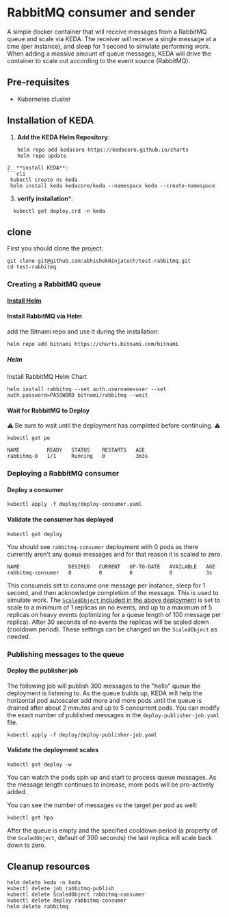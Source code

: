 # RabbitMQ consumer and sender

A simple docker container that will receive messages from a RabbitMQ queue and scale via KEDA.  The receiver will receive a single message at a time (per instance), and sleep for 1 second to simulate performing work.  When adding a massive amount of queue messages, KEDA will drive the container to scale out according to the event source (RabbitMQ).

## Pre-requisites

* Kubernetes cluster

## Installation of KEDA


1. **Add the KEDA Helm Repository**:
   ```cli
   helm repo add kedacore https://kedacore.github.io/charts
   helm repo update
  ```
2. **install KEDA**:
  ```cli
   kubectl create ns keda
   helm install keda kedacore/keda --namespace keda --create-namespace
   ```
3. **verify installation***:
  ```cli
    kubectl get deploy,crd -n keda 
  ```
 
## clone

First you should clone the project:

```cli
git clone git@github.com:abhishekNinjatech/test-rabbitmq.git
cd test-rabbitmq
```

### Creating a RabbitMQ queue

#### [Install Helm](https://helm.sh/docs/using_helm/)

#### Install RabbitMQ via Helm

 add the Bitnami repo and use it during the installation:

```cli
helm repo add bitnami https://charts.bitnami.com/bitnami
```

##### Helm 

Install RabbitMQ Helm Chart 

```cli
helm install rabbitmq --set auth.username=user --set auth.password=PASSWORD bitnami/rabbitmq --wait
```

#### Wait for RabbitMQ to Deploy

⚠️ Be sure to wait until the deployment has completed before continuing. ⚠️

```cli
kubectl get po

NAME         READY   STATUS    RESTARTS   AGE
rabbitmq-0   1/1     Running   0          3m3s
```

### Deploying a RabbitMQ consumer

#### Deploy a consumer

```cli
kubectl apply -f deploy/deploy-consumer.yaml
```

#### Validate the consumer has deployed

```cli
kubectl get deploy
```

You should see `rabbitmq-consumer` deployment with 0 pods as there currently aren't any queue messages and for that reason it is scaled to zero.

```cli
NAME                DESIRED   CURRENT   UP-TO-DATE   AVAILABLE   AGE
rabbitmq-consumer   0         0         0            0           3s
```

This consumeis set to consume one message per instance, sleep for 1 second, and then acknowledge completion of the message.  This is used to simulate work.  The [`ScaledObject` included in the above deployment](deploy/deploy-consumer.yaml) is set to scale to a minimum of 1 replicas on no events, and up to a maximum of 5 replicas on heavy events (optimizing for a queue length of 100 message per replica).  After 30 seconds of no events the replicas will be scaled down (cooldown period).  These settings can be changed on the `ScaledObject` as needed.

### Publishing messages to the queue

#### Deploy the publisher job

The following job will publish 300 messages to the "hello" queue the deployment is listening to. As the queue builds up, KEDA will help the horizontal pod autoscaler add more and more pods until the queue is drained after about 2 minutes and up to 5 concurrent pods.  You can modify the exact number of published messages in the `deploy-publisher-job.yaml` file.

```cli
kubectl apply -f deploy/deploy-publisher-job.yaml
```

#### Validate the deployment scales

```cli
kubectl get deploy -w
```

You can watch the pods spin up and start to process queue messages.  As the message length continues to increase, more pods will be pro-actively added.  

You can see the number of messages vs the target per pod as well:

```cli
kubectl get hpa
```

After the queue is empty and the specified cooldown period (a property of the `ScaledObject`, default of 300 seconds) the last replica will scale back down to zero.

## Cleanup resources

```cli
helm delete keda -n keda
kubectl delete job rabbitmq-publish
kubectl delete ScaledObject rabbitmq-consumer
kubectl delete deploy rabbitmq-consumer
helm delete rabbitmq
```
